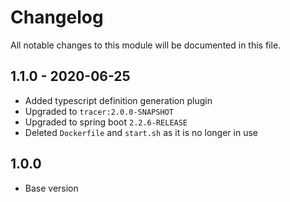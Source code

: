 

# Changelog
All notable changes to this module will be documented in this file.

## 1.1.0 - 2020-06-25
- Added typescript definition generation plugin
- Upgraded to `tracer:2.0.0-SNAPSHOT`
- Upgraded to spring boot `2.2.6-RELEASE`
- Deleted `Dockerfile` and `start.sh` as it is no longer in use

## 1.0.0

- Base version
